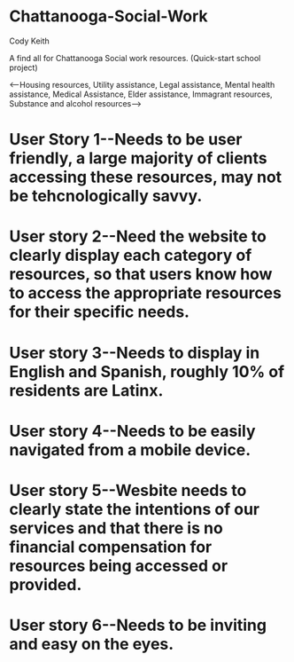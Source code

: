 # Chattanooga-Social-Work

Cody Keith 

A find all for Chattanooga Social work resources. (Quick-start school project) 



<--Housing resources, Utility assistance, Legal assistance, Mental health assistance, Medical Assistance, Elder assistance, Immagrant resources, Substance and alcohol resources--> 


# User Story 1--Needs to be user friendly, a large majority of clients accessing these resources, may not be tehcnologically savvy. 

# User story 2--Need the website to clearly display each category of resources, so that users know how to access the appropriate resources for their specific needs. 

# User story 3--Needs to display in English and Spanish, roughly 10% of residents are Latinx. 

# User story 4--Needs to be easily navigated from a mobile device. 

# User story 5--Wesbite needs to clearly state the intentions of our services and that there is no financial compensation for resources being accessed or provided. 

# User story 6--Needs to be inviting and easy on the eyes.